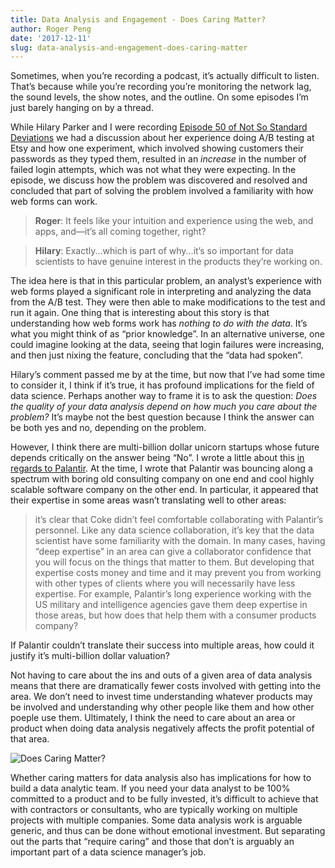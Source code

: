 ```yaml
---
title: Data Analysis and Engagement - Does Caring Matter?
author: Roger Peng
date: '2017-12-11'
slug: data-analysis-and-engagement-does-caring-matter
---
```


Sometimes, when you’re recording a podcast, it’s actually difficult to listen. That’s because while you’re recording you’re monitoring the network lag, the sound levels, the show notes, and the outline. On some episodes I’m just barely hanging on by a thread.

While Hilary Parker and I were recording [Episode 50 of Not So Standard Deviations](http://nssdeviations.com/50-existential-crisis-narrowly-averted) we had a discussion about her experience doing A/B testing at Etsy and how one experiment, which involved showing customers their passwords as they typed them, resulted in an *increase* in the number of failed login attempts, which was not what they were expecting. In the episode, we discuss how the problem was discovered and resolved and concluded that part of solving the problem involved a familiarity with how web forms can work.

> **Roger**: It feels like your intuition and experience using the web, and apps, and—it’s all coming together, right?

> **Hilary**: Exactly...which is part of why...it’s so important for data scientists to have genuine interest in the products they’re working on.

The idea here is that in this particular problem, an analyst’s experience with web forms played a significant role in interpreting and analyzing the data from the A/B test. They were then able to make modifications to the test and run it again. One thing that is interesting about this story is that understanding how web forms work has *nothing to do with the data*. It’s what you might think of as “prior knowledge”. In an alternative universe, one could imagine looking at the data, seeing that login failures were increasing, and then just nixing the feature, concluding that the “data had spoken”. 

Hilary’s comment passed me by at the time, but now that I’ve had some time to consider it, I think if it’s true, it has profound implications for the field of data science. Perhaps another way to frame it is to ask the question: *Does the quality of your data analysis depend on how much you care about the problem?* It’s maybe not the best question because I think the answer can be both yes and no, depending on the problem. 

However, I think there are multi-billion dollar unicorn startups whose future depends critically on the answer being “No”. I wrote a little about this [in regards to Palantir](https://simplystatistics.org/2016/05/11/palantir-struggles/). At the time, I wrote that Palantir was bouncing along a spectrum with boring old consulting company on one end and cool highly scalable software company on the other end.  In particular, it appeared that their expertise in some areas wasn’t translating well to other areas:

> it’s clear that Coke didn’t feel comfortable collaborating with Palantir’s personnel. Like any data science collaboration, it’s key that the data scientist have some familiarity with the domain. In many cases, having “deep expertise” in an area can give a collaborator confidence that you will focus on the things that matter to them. But developing that expertise costs money and time and it may prevent you from working with other types of clients where you will necessarily have less expertise. For example, Palantir’s long experience working with the US military and intelligence agencies gave them deep expertise in those areas, but how does that help them with a consumer products company?

If Palantir couldn’t translate their success into multiple areas, how could it justify it’s multi-billion dollar valuation? 

Not having to care about the ins and outs of a given area of data analysis means that there are dramatically fewer costs involved with getting into the area. We don’t need to invest time understanding whatever products may be involved and understanding why other people like them and how other poeple use them. Ultimately, I think the need to care about an area or product when doing data analysis negatively affects the profit potential of that area.



![Does Caring Matter?](/post/2017-12-11-data-analysis-and-engagement-does-caring-matter/CaringProfit.png)

Whether caring matters for data analysis also has implications for how to build a data analytic team. If you need your data analyst to be 100% committed to a product and to be fully invested, it’s difficult to achieve that with contractors or consultants, who are typically working on multiple projects with multiple companies. Some data analysis work is arguable generic, and thus can be done without emotional investment. But separating out the parts that “require caring” and those that don’t is arguably an important part of a data science manager’s job.

 
